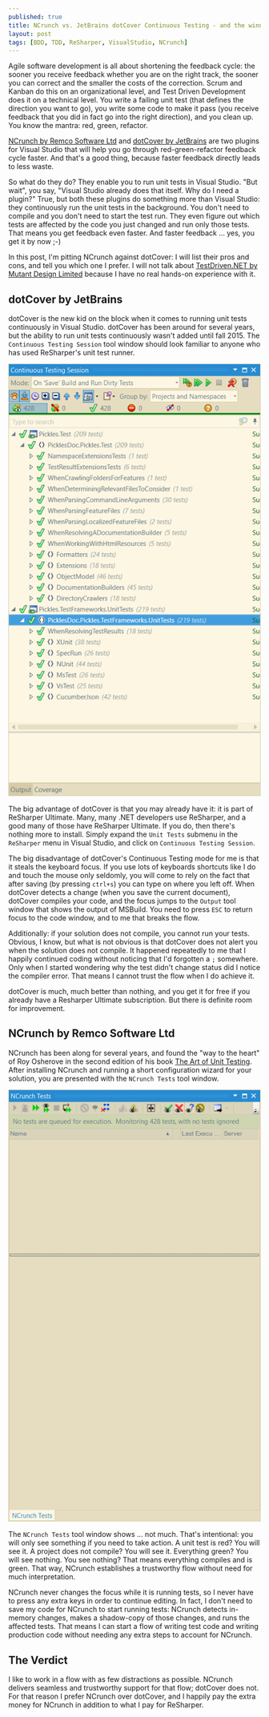 ```yaml
---
published: true
title: NCrunch vs. JetBrains dotCover Continuous Testing - and the winner is ...
layout: post
tags: [BDD, TDD, ReSharper, VisualStudio, NCrunch]
---
```

Agile software development is all about shortening the feedback cycle: the sooner you receive feedback whether you are on the right track, the sooner you can correct and the smaller the costs of the correction. Scrum and Kanban do this on an organizational level, and Test Driven Development does it on a technical level. You write a failing unit test (that defines the direction you want to go), you write some code to make it pass (you receive feedback that you did in fact go into the right direction), and you clean up. You know the mantra: red, green, refactor.

[NCrunch by Remco Software Ltd](http://www.ncrunch.net/) and [dotCover by JetBrains](https://www.jetbrains.com/dotcover/)  are two plugins for Visual Studio that will help you go through red-green-refactor feedback cycle faster. And that's a good thing, because faster feedback directly leads to less waste.

So what do they do? They enable you to run unit tests in Visual Studio. "But wait", you say, "Visual Studio already does that itself. Why do I need a plugin?" True, but both these plugins do something more than Visual Studio: they continuously run the unit tests in the background. You don't need to compile and you don't need to start the test run. They even figure out which tests are affected by the code you just changed and run only those tests. That means you get feedback even faster. And faster feedback ... yes, you get it by now ;-)

In this post, I'm pitting NCrunch against dotCover: I will list their pros and cons, and tell you which one I prefer. I will not talk about [TestDriven.NET by Mutant Design Limited](http://www.testdriven.net/) because I have no real hands-on experience with it.

## dotCover by JetBrains

dotCover is the new kid on the block when it comes to running unit tests continuously in Visual Studio. dotCover has been around for several years, but the ability to run unit tests continuously wasn't added until fall 2015. The `Continuous Testing Session` tool window should look familiar to anyone who has used ReSharper's unit test runner.

![dotCover Continous Testing Session](/public/img/2016-03-01_dotCover.png)

The big advantage of dotCover is that you may already have it: it is part of ReSharper Ultimate. Many, many .NET developers use ReSharper, and a good many of those have ReSharper Ultimate. If you do, then there's nothing more to install. Simply expand the `Unit Tests` submenu in the `ReSharper` menu in Visual Studio, and click on `Continuous Testing Session`.

The big disadvantage of dotCover's Continuous Testing mode for me is that it steals the keyboard focus. If you use lots of keyboards shortcuts like I do and touch the mouse only seldomly, you will come to rely on the fact that after saving (by pressing `ctrl+s`) you can type on where you left off. When dotCover detects a change (when you save the current document), dotCover compiles your code, and the focus jumps to the `Output` tool window that shows the output of MSBuild. You need to press `ESC` to return focus to the code window, and to me that breaks the flow.

Additionally: if your solution does not compile, you cannot run your tests. Obvious, I know, but what is not obvious is that dotCover does not alert you when the solution does not compile. It happened repeatedly to me that I happily continued coding without noticing that I'd forgotten a `;` somewhere. Only when I started wondering why the test didn't change status did I notice the compiler error. That means I cannot trust the flow when I do achieve it.

dotCover is much, much better than nothing, and you get it for free if you already have a Resharper Ultimate subscription. But there is definite room for improvement.

## NCrunch by Remco Software Ltd

NCrunch has been along for several years, and found the "way to the heart" of Roy Osherove in the second edition of his book [The Art of Unit Testing](http://artofunittesting.com/). After installing NCrunch and running a short configuration wizard for your solution, you are presented with the `NCrunch Tests` tool window.

![NCrunch Tests](/public/img/2016-03-01_ncrunch.png)

The `NCrunch Tests` tool window shows ... not much. That's intentional: you will only see something if you need to take action. A unit test is red? You will see it. A project does not compile? You will see it. Everything green? You will see nothing. You see nothing? That means everything compiles and is green. That way, NCrunch establishes a trustworthy flow without need for much interpretation.

NCrunch never changes the focus while it is running tests, so I never have to press any extra keys in order to continue editing. In fact, I don't need to save my code for NCrunch to start running tests: NCrunch detects in-memory changes, makes a shadow-copy of those changes, and runs the affected tests. That means I can start a flow of writing test code and writing production code without needing any extra steps to account for NCrunch.

## The Verdict

I like to work in a flow with as few distractions as possible. NCrunch delivers seamless and trustworthy support for that flow; dotCover does not. For that reason I prefer NCrunch over dotCover, and I happily pay the extra money for NCrunch in addition to what I pay for ReSharper.